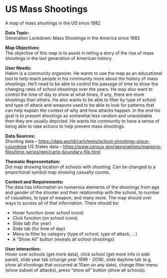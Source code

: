 # US Mass Shootings

A map of mass shootings in the US since 1982

**Data Topic:**  
Generation Lockdown: Mass Shootings in the America since 1982 

**Map Objectives:**  
The objective of this map is to assist in telling a story of the rise of mass shootings in the last generation of American history. 

**User Needs:**  
Hakim is a community organizer. He wants to use the map as an educational tool to help teach people in his community more about the history of mass shootings. He’ll need to be able to control the passage of time to show the changing rates of school shootings over the years. He may also want to control the time of day to show at what times, if any, there are more shootings than others. He also wants to be able to filter by type of school and type of attack and weapons used to be able to look for patterns that can help explain the context of why and how attacks happen.
In the end his goal is to present shootings as somewhat less random and unavoidable then they are usually depicted. He wants his community to have a sense of being able to take actions to help prevent mass shootings. 

**Data Sources:**  
Shooting data – https://data.world/carlvlewis/school-shootings-since-columbine
US States data – https://www.census.gov/geographies/mapping-files/time-series/geo/carto-boundary-file.html

**Thematic Representation:**  
Dot map showing location of schools with shooting. Can be changed to a proportional symbol map showing casualty counts.

**Content and Requirements:**  
The data has information on numerous elements of the shootings from age and gender of the shooter and their relationship with the school, to number of casualties, to type of weapon, and many more. The map should over ways to access all of that information.
There should be:

-	Hover function (over school icons)
-	Click function (on school icons)
-	Slide tab (for year)
-	Slide tab (for time of day)
-	Menu to filter by category (type of school, type of attack, …)
-	A “Show All” button (reveals all school shootings)

**User interaction:**  
Hover over schools (get more data), click school (get more info in side panel), slide year tab (change year 1999 - 2018), slide daytime tab (e.g. show all shootings that occurred at 10am on any date), change filter menu (show subset of attacks), press “show all” button (show all schools).

